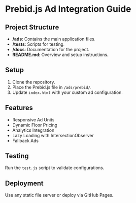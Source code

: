 # Prebid.js Ad Integration Guide

## Project Structure
- **/ads**: Contains the main application files.
- **/tests**: Scripts for testing.
- **/docs**: Documentation for the project.
- **README.md**: Overview and setup instructions.

## Setup
1. Clone the repository.
2. Place the Prebid.js file in `/ads/prebid/`.
3. Update `index.html` with your custom ad configuration.

## Features
- Responsive Ad Units
- Dynamic Floor Pricing
- Analytics Integration
- Lazy Loading with IntersectionObserver
- Fallback Ads

## Testing
Run the `test.js` script to validate configurations.

## Deployment
Use any static file server or deploy via GitHub Pages.
